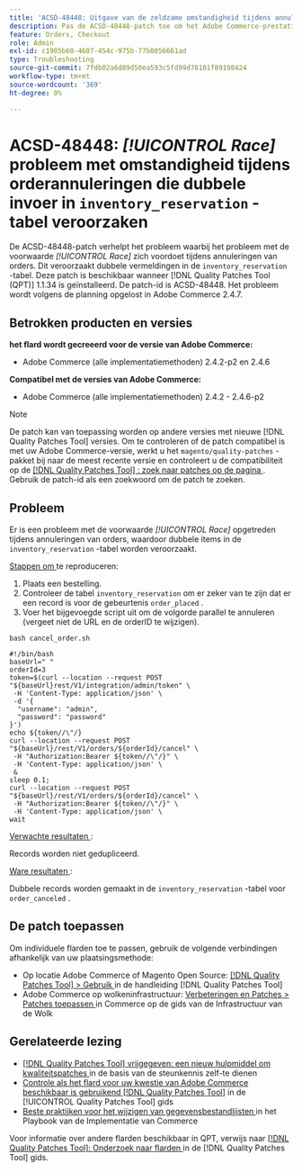 ```yaml
---
title: 'ACSD-48448: Uitgave van de zeldzame omstandigheid tijdens annuleringen van orders die leiden tot dubbele opname in de voorraad_reserveringstabel'
description: Pas de ACSD-48448-patch toe om het Adobe Commerce-prestatieprobleem op te lossen, waarbij het probleem met de zeldzame omstandigheid optreedt tijdens het annuleren van de bestelling, wat leidt tot dubbele vermeldingen in de voorraad_reserveringstabel.
feature: Orders, Checkout
role: Admin
exl-id: c1905b60-4607-454c-975b-77b0056661ad
type: Troubleshooting
source-git-commit: 7fdb02a6d89d50ea593c5fd99d78101f89198424
workflow-type: tm+mt
source-wordcount: '369'
ht-degree: 0%

---
```


# ACSD-48448: *[!UICONTROL Race]* probleem met omstandigheid tijdens orderannuleringen die dubbele invoer in `inventory_reservation` -tabel veroorzaken

De ACSD-48448-patch verhelpt het probleem waarbij het probleem met de voorwaarde *[!UICONTROL Race]* zich voordoet tijdens annuleringen van orders. Dit veroorzaakt dubbele vermeldingen in de `inventory_reservation` -tabel. Deze patch is beschikbaar wanneer [!DNL Quality Patches Tool (QPT)] 1.1.34 is geïnstalleerd. De patch-id is ACSD-48448. Het probleem wordt volgens de planning opgelost in Adobe Commerce 2.4.7.

## Betrokken producten en versies

**het flard wordt gecreeerd voor de versie van Adobe Commerce:**

* Adobe Commerce (alle implementatiemethoden) 2.4.2-p2 en 2.4.6

**Compatibel met de versies van Adobe Commerce:**

* Adobe Commerce (alle implementatiemethoden) 2.4.2 - 2.4.6-p2

>[!NOTE]
>
>De patch kan van toepassing worden op andere versies met nieuwe [!DNL Quality Patches Tool] versies. Om te controleren of de patch compatibel is met uw Adobe Commerce-versie, werkt u het `magento/quality-patches` -pakket bij naar de meest recente versie en controleert u de compatibiliteit op de [[!DNL Quality Patches Tool] : zoek naar patches op de pagina ](https://experienceleague.adobe.com/tools/commerce-quality-patches/index.html?lang=nl-NL) . Gebruik de patch-id als een zoekwoord om de patch te zoeken.

## Probleem

Er is een probleem met de voorwaarde *[!UICONTROL Race]* opgetreden tijdens annuleringen van orders, waardoor dubbele items in de `inventory_reservation` -tabel worden veroorzaakt.

<u> Stappen om </u> te reproduceren:

1. Plaats een bestelling.
1. Controleer de tabel `inventory_reservation` om er zeker van te zijn dat er een record is voor de gebeurtenis `order_placed` .
1. Voer het bijgevoegde script uit om de volgorde parallel te annuleren (vergeet niet de URL en de orderID te wijzigen).

`bash cancel_order.sh`

```
#!/bin/bash
baseUrl=" "
orderId=3
token=$(curl --location --request POST "${baseUrl}rest/V1/integration/admin/token" \
 -H 'Content-Type: application/json' \
 -d '{
  "username": "admin",
  "password": "password"
}')
echo ${token//\"/}
curl --location --request POST "${baseUrl}/rest/V1/orders/${orderId}/cancel" \
 -H "Authorization:Bearer ${token//\"/}" \
 -H 'Content-Type: application/json' \
 &
sleep 0.1;
curl --location --request POST "${baseUrl}/rest/V1/orders/${orderId}/cancel" \
 -H "Authorization:Bearer ${token//\"/}" \
 -H 'Content-Type: application/json' \
wait
```

<u> Verwachte resultaten </u>:

Records worden niet gedupliceerd.

<u> Ware resultaten </u>:

Dubbele records worden gemaakt in de `inventory_reservation` -tabel voor `order_canceled` .

## De patch toepassen

Om individuele flarden toe te passen, gebruik de volgende verbindingen afhankelijk van uw plaatsingsmethode:

* Op locatie Adobe Commerce of Magento Open Source: [[!DNL Quality Patches Tool] > Gebruik ](/help/tools/quality-patches-tool/usage.md) in de handleiding [!DNL Quality Patches Tool]
* Adobe Commerce op wolkeninfrastructuur: [ Verbeteringen en Patches > Patches toepassen ](https://experienceleague.adobe.com/docs/commerce-cloud-service/user-guide/develop/upgrade/apply-patches.html?lang=nl-NL) in Commerce op de gids van de Infrastructuur van de Wolk

## Gerelateerde lezing

* [[!DNL Quality Patches Tool]  vrijgegeven: een nieuw hulpmiddel om kwaliteitspatches ](https://experienceleague.adobe.com/nl/docs/commerce-operations/tools/quality-patches-tool/quality-patches-tool-to-self-serve-quality-patches) in de basis van de steunkennis zelf-te dienen
* [ Controle als het flard voor uw kwestie van Adobe Commerce beschikbaar is gebruikend  [!DNL Quality Patches Tool]](/help/tools/quality-patches-tool/patches-available-in-qpt/check-patch-for-magento-issue-with-magento-quality-patches.md) in de [!UICONTROL Quality Patches Tool] gids
* [ Beste praktijken voor het wijzigen van gegevensbestandlijsten ](https://experienceleague.adobe.com/nl/docs/commerce-operations/implementation-playbook/best-practices/development/modifying-core-and-third-party-tables#why-adobe-recommends-avoiding-modifications) in het Playbook van de Implementatie van Commerce

Voor informatie over andere flarden beschikbaar in QPT, verwijs naar [[!DNL Quality Patches Tool]: Onderzoek naar flarden ](https://experienceleague.adobe.com/tools/commerce-quality-patches/index.html?lang=nl-NL) in de [!DNL Quality Patches Tool] gids.
